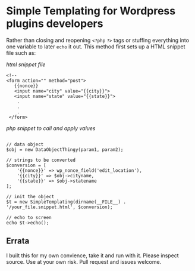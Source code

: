 Simple Templating for Wordpress plugins developers
=

Rather than closing and reopening `<?php`  `?>` tags or stuffing everything into one variable to later `echo` it out. This method first sets up a HTML snippet file such as:

_html snippet file_
```
<!--
<form action="" method="post">
   {{nonce}}
   <input name="city" value="{{city}}">
   <input name="state" value="{{state}}">
    .
    .
    .
 </form>

```

_php snippet to call and apply values_
```

// data object
$obj = new DataObjectThingy(param1, param2);

// strings to be converted
$conversion = [
    '{{nonce}}' => wp_nonce_field('edit_location'),
    '{{city}}' => $obj->cityname,
    '{{state}}' => $obj->statename
];

// init the object
$t = new SimpleTemplating(dirname(__FILE__) . '/your_file.snippet.html', $conversion);

// echo to screen
echo $t->echo();
```

Errata
-
I built this for my own convience, take it and run with it. Please inspect source. Use at your own risk. Pull request and issues welcome. 
